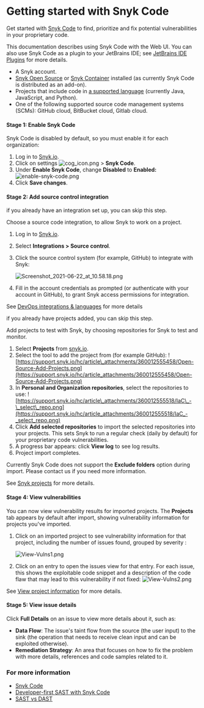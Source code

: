 # Getting started with Snyk Code

Get started with [Snyk Code](https://snyk.io/product/snyk-code/) to find, prioritize and fix potential vulnerabilities in your proprietary code.

This documentation describes using Snyk Code with the Web UI. You can also use Snyk Code as a plugin to your JetBrains IDE; see [JetBrains IDE Plugins](https://support.snyk.io/hc/en-us/articles/360004032317-JetBrains-IDE-Plugins) for more details.

* A Snyk account.
* [Snyk Open Source](https://support.snyk.io/hc/en-us/categories/360003049458-Snyk-Open-Source) or [Snyk Container](https://support.snyk.io/hc/en-us/categories/360000583498-Snyk-Container) installed \(as currently Snyk Code is distributed as an add-on\).
* Projects that include code in [a supported language](https://support.snyk.io/hc/en-us/articles/360016973477-Snyk-Code-language-and-framework-support) \(currently Java, JavaScript, and Python\).
* One of the following supported source code management systems \(SCMs\): GitHub cloud, BitBucket cloud, Gitlab cloud.

#### Stage 1: Enable Snyk Code

Snyk Code is disabled by default, so you must enable it for each organization:

1. Log in to [Snyk.io](http://snyk.io/).
2. Click on settings ![cog\_icon.png](https://support.snyk.io/hc/article_attachments/4402908592145/cog_icon.png)  &gt; **Snyk Code**.
3. Under **Enable Snyk Code**, change **Disabled** to **Enabled:** ![enable-snyk-code.png](https://support.snyk.io/hc/article_attachments/360019769157/enable-snyk-code.png)
4. Click **Save changes**.

#### Stage 2: Add source control integration

if you already have an integration set up, you can skip this step.

Choose a source code integration, to allow Snyk to work on a project.

1. Log in to [Snyk.io](http://snyk.io/).
2. Select **Integrations &gt; Source control**.
3. Click the source control system \(for example, GitHub\) to integrate with Snyk:

   ![Screenshot\_2021-06-22\_at\_10.58.18.png](https://support.snyk.io/hc/article_attachments/4402938011409/Screenshot_2021-06-22_at_10.58.18.png)

4. Fill in the account credentials as prompted \(or authenticate with your account in GitHub\), to grant Snyk access permissions for integration.

See [DevOps integrations & languages](https://support.snyk.io/hc/en-us/articles/360011733538-DevOps-integrations-languages) for more details

if you already have projects added, you can skip this step.

Add projects to test with Snyk, by choosing repositories for Snyk to test and monitor.

1. Select **Projects** from [snyk.io](http://snyk.io/).
2. Select the tool to add the project from \(for example GitHub\): ![https://support.snyk.io/hc/article\_attachments/360012555458/Open-Source-Add-Projects.png](https://support.snyk.io/hc/article_attachments/360012555458/Open-Source-Add-Projects.png)
3. In **Personal and Organization repositories**, select the repositories to use: ![https://support.snyk.io/hc/article\_attachments/360012555518/IaC\_-\_select\_repo.png](https://support.snyk.io/hc/article_attachments/360012555518/IaC_-_select_repo.png)
4. Click **Add selected repositories** to import the selected repositories into your projects. This sets Snyk to run a regular check \(daily by default\) for your proprietary code vulnerabilities.
5. A progress bar appears: click **View log** to see log results.
6. Project import completes.

Currently Snyk Code does not support the **Exclude folders** option during import. Please contact us if you need more information.

See [Snyk projects](https://support.snyk.io/hc/en-us/sections/360004724958-Snyk-projects) for more details.

#### Stage 4: View vulnerabilities

You can now view vulnerability results for imported projects. The **Projects** tab appears by default after import, showing vulnerability information for projects you've imported.

1. Click on an imported project to see vulnerability information for that project, including the number of issues found, grouped by severity :

   ![View-Vulns1.png](https://support.snyk.io/hc/article_attachments/360015653898/View-Vulns1.png)

2. Click on an entry to open the issues view for that entry. For each issue, this shows the exploitable code snippet and a description of the code flaw that may lead to this vulnerability if not fixed: ![View-Vulns2.png](https://support.snyk.io/hc/article_attachments/360015653998/View-Vulns2.png)

See [View project information](https://support.snyk.io/hc/en-us/articles/360011450838-View-project-information) for more details.

#### Stage 5: View issue details

Click **Full Details** on an issue to view more details about it, such as:

* **Data Flow**: The issue's taint flow from the source \(the user input\) to the sink \(the operation that needs to receive clean input and can be exploited otherwise\).
* **Remediation Strategy**: An area that focuses on how to fix the problem with more details, references and code samples related to it.

### For more information

* [Snyk Code](https://support.snyk.io/hc/en-us/categories/360003257537-Snyk-Code)
* [Developer-first SAST with Snyk Code](https://snyk.io/blog/developer-first-sast-with-snyk-code/)
* [SAST vs DAST](https://snyk.io/learn/sast-vs-dast/)

